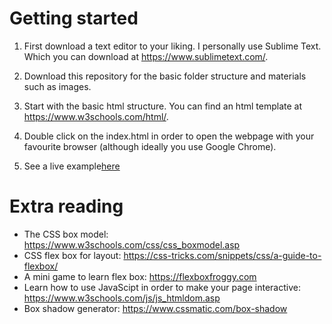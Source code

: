 # Getting started
1. First download a text editor to your liking. I personally use Sublime Text. Which you can download at https://www.sublimetext.com/.

2. Download this repository for the basic folder structure and materials such as images. 

3. Start with the basic html structure. You can find an html template at https://www.w3schools.com/html/. 

4. Double click on the index.html in order to open the webpage with your favourite browser (although ideally you use Google Chrome).

5. See a live example[here](https://gijslebesque.github.io/)


# Extra reading 
- The CSS box model: https://www.w3schools.com/css/css_boxmodel.asp
- CSS flex box for layout: https://css-tricks.com/snippets/css/a-guide-to-flexbox/
- A mini game to learn flex box: https://flexboxfroggy.com
- Learn how to use JavaScipt in order to make your page interactive: https://www.w3schools.com/js/js_htmldom.asp
- Box shadow generator: https://www.cssmatic.com/box-shadow

